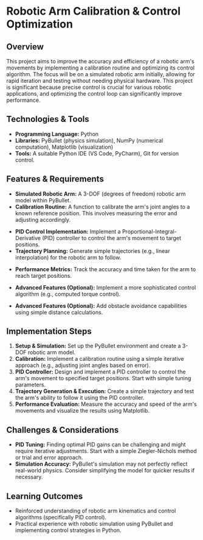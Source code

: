 # Robotic Arm Calibration & Control Optimization

## Overview

This project aims to improve the accuracy and efficiency of a robotic arm's movements by implementing a calibration routine and optimizing its control algorithm.  The focus will be on a simulated robotic arm initially, allowing for rapid iteration and testing without needing physical hardware. This project is significant because precise control is crucial for various robotic applications, and optimizing the control loop can significantly improve performance.

## Technologies & Tools

* **Programming Language:** Python
* **Libraries:** PyBullet (physics simulation), NumPy (numerical computation), Matplotlib (visualization)
* **Tools:**  A suitable Python IDE (VS Code, PyCharm), Git for version control.

## Features & Requirements

- **Simulated Robotic Arm:** A 3-DOF (degrees of freedom) robotic arm model within PyBullet.
- **Calibration Routine:** A function to calibrate the arm's joint angles to a known reference position. This involves measuring the error and adjusting accordingly.
* **PID Control Implementation:** Implement a Proportional-Integral-Derivative (PID) controller to control the arm's movement to target positions.
* **Trajectory Planning:** Generate simple trajectories (e.g., linear interpolation) for the robotic arm to follow.
- **Performance Metrics:** Track the accuracy and time taken for the arm to reach target positions.

- **Advanced Features (Optional):**  Implement a more sophisticated control algorithm (e.g., computed torque control).
- **Advanced Features (Optional):** Add obstacle avoidance capabilities using simple distance calculations.


## Implementation Steps

1. **Setup & Simulation:** Set up the PyBullet environment and create a 3-DOF robotic arm model.
2. **Calibration:** Implement a calibration routine using a simple iterative approach (e.g., adjusting joint angles based on error).
3. **PID Controller:** Design and implement a PID controller to control the arm's movement to specified target positions.  Start with simple tuning parameters.
4. **Trajectory Generation & Execution:**  Create a simple trajectory and test the arm's ability to follow it using the PID controller.
5. **Performance Evaluation:**  Measure the accuracy and speed of the arm's movements and visualize the results using Matplotlib.


## Challenges & Considerations

- **PID Tuning:** Finding optimal PID gains can be challenging and might require iterative adjustments. Start with a simple Ziegler-Nichols method or trial and error approach.
- **Simulation Accuracy:** PyBullet's simulation may not perfectly reflect real-world physics.  Consider simplifying the model for quicker results if necessary.


## Learning Outcomes

- Reinforced understanding of robotic arm kinematics and control algorithms (specifically PID control).
- Practical experience with robotic simulation using PyBullet and implementing control strategies in Python.

